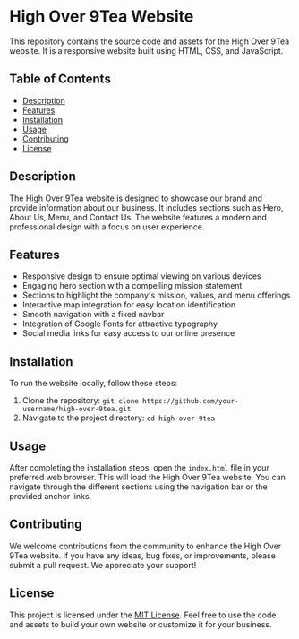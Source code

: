 # High Over 9Tea Website

This repository contains the source code and assets for the High Over 9Tea website. It is a responsive website built using HTML, CSS, and JavaScript.

## Table of Contents

- [Description](#description)
- [Features](#features)
- [Installation](#installation)
- [Usage](#usage)
- [Contributing](#contributing)
- [License](#license)

## Description

The High Over 9Tea website is designed to showcase our brand and provide information about our business. It includes sections such as Hero, About Us, Menu, and Contact Us. The website features a modern and professional design with a focus on user experience.

## Features

- Responsive design to ensure optimal viewing on various devices
- Engaging hero section with a compelling mission statement
- Sections to highlight the company's mission, values, and menu offerings
- Interactive map integration for easy location identification
- Smooth navigation with a fixed navbar
- Integration of Google Fonts for attractive typography
- Social media links for easy access to our online presence

## Installation

To run the website locally, follow these steps:

1. Clone the repository: `git clone https://github.com/your-username/high-over-9tea.git`
2. Navigate to the project directory: `cd high-over-9tea`

## Usage

After completing the installation steps, open the `index.html` file in your preferred web browser. This will load the High Over 9Tea website. You can navigate through the different sections using the navigation bar or the provided anchor links.

## Contributing

We welcome contributions from the community to enhance the High Over 9Tea website. If you have any ideas, bug fixes, or improvements, please submit a pull request. We appreciate your support!

## License

This project is licensed under the [MIT License](LICENSE). Feel free to use the code and assets to build your own website or customize it for your business.

